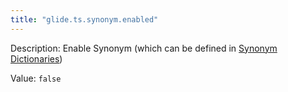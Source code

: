 ```yaml
---
title: "glide.ts.synonym.enabled"
---
```


Description: Enable Synonym  (which can be defined in <a href="/ts_synonym_dictionary_list.do"> Synonym Dictionaries</a>)

Value: `false`